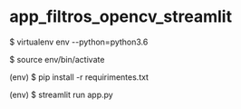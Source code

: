 # app_filtros_opencv_streamlit


$ virtualenv env --python=python3.6

$ source env/bin/activate

(env) $ pip install -r requirimentes.txt 

(env) $ streamlit run app.py 
